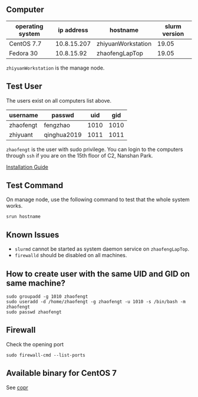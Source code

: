 ## Computer

| operating system | ip address  | hostname           | slurm version | 
|------------------|-------------|--------------------|---------------|
| CentOS 7.7       | 10.8.15.207 | zhiyuanWorkstation | 19.05         |
| Fedora 30        | 10.8.15.92  | zhaofengLapTop     | 19.05         |

`zhiyuanWorkstation` is the manage node.

## Test User
The users exist on all computers list above.

| username  | passwd      | uid  | gid  |
|-----------|-------------|------|------|
| zhaofengt | fengzhao    | 1010 | 1010 |
| zhiyuant  | qinghua2019 | 1011 | 1011 |


`zhaofengt` is the user with sudo privilege. You can login to the computers through `ssh` if you are on the 15th floor of C2, Nanshan Park.

[Installation Guide](https://www.slothparadise.com/how-to-install-slurm-on-centos-7-cluster/)


## Test Command
On manage node, use the following command to test that the whole system works.
```shell
srun hostname
```

## Known Issues
* `slurmd` cannot be started as system daemon service on `zhaofengLapTop`. 
* `firewalld` should be disabled on all machines.

## How to create user with the same UID and GID on same machine?
```shell
sudo groupadd -g 1010 zhaofengt
sudo useradd -d /home/zhaofengt -g zhaofengt -u 1010 -s /bin/bash -m zhaofengt
sudo passwd zhaofengt
```

## Firewall
Check the opening port
```shell
sudo firewall-cmd --list-ports
```
## Available binary for CentOS 7
See [copr](https://copr.fedorainfracloud.org/coprs/cmdntrf/Slurm19-nvml/package/slurm/)
